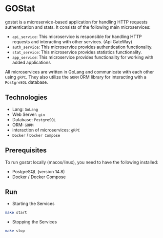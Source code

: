 # GOStat

gostat is a microservice-based application for handling HTTP requests authentication and stats. It consists of the following main microservices:

- `api_service`: This microservice is responsible for handling HTTP requests and interacting with other services. (Api GateWay)
- `auth_service`: This microservice provides authentication functionality.
- `stat_service`: This microservice provides statistics functionality.
- `app_service`: This microservice provides functionality for working with added applications

All microservices are written in GoLang and communicate with each other using `gRPC`. They also utilize the `GORM` ORM library for interacting with a `PostgreSQL` database.

## Technologies

- Lang: `GoLang`
- Web Server: `gin`
- Database: `PostgreSQL`
- ORM: `GORM`
- interaction of microservices: `gRPC`
- `Docker` / `Docker Compose`

## Prerequisites

To run gostat locally (macos/linux), you need to have the following installed:

- PostgreSQL (version 14.8)
- Docker / Docker Compose

## Run 

- Starting the Services

```sh
make start
```

- Stopping the Services

```sh
make stop
```